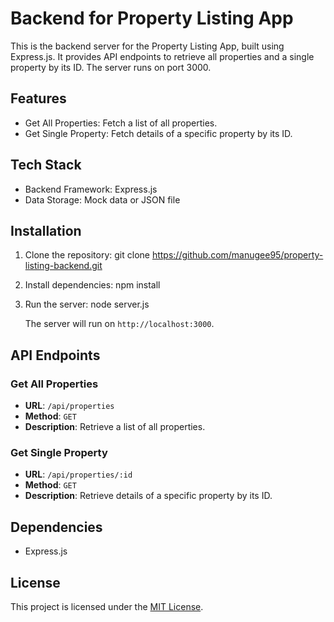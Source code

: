 # Backend for Property Listing App

This is the backend server for the Property Listing App, built using Express.js. It provides API endpoints to retrieve all properties and a single property by its ID. The server runs on port 3000.

## Features

- Get All Properties: Fetch a list of all properties.
- Get Single Property: Fetch details of a specific property by its ID.

## Tech Stack

- Backend Framework: Express.js
- Data Storage: Mock data or JSON file

## Installation

1. Clone the repository:
   git clone https://github.com/manugee95/property-listing-backend.git

2. Install dependencies:
   npm install

3. Run the server:
   node server.js

   The server will run on `http://localhost:3000`.

## API Endpoints

### Get All Properties

- **URL**: `/api/properties`
- **Method**: `GET`
- **Description**: Retrieve a list of all properties.

### Get Single Property

- **URL**: `/api/properties/:id`
- **Method**: `GET`
- **Description**: Retrieve details of a specific property by its ID.


## Dependencies

- Express.js

## License

This project is licensed under the [MIT License](LICENSE).

